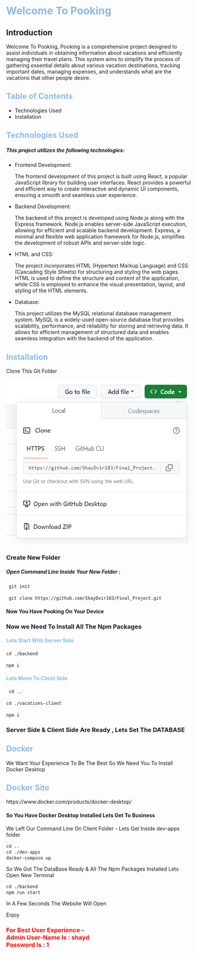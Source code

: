 <h1 style="color: #8abaea;"> Welcome To Pooking</h1>

<h2 > Introduction</h2>
<p>Welcome To Pooking, Pooking is a comprehensive project designed to assist individuals in obtaining information about vacations and efficiently managing their travel plans. This system aims to simplify the process of gathering essential details about various vacation destinations, tracking important dates, managing expenses, and understands what are the vacations that other people desire.</p>
<h2 style="color: #8abaea;">Table of Contents</h2>
<ul>
<li>Technologies Used</li>
<li>Installation</li>
</ul>

<h2 style="color: #8abaea;">Technologies Used</h2>
<h5>This project utilizes the following technologies:</h5>
<ul>
<li>Frontend Development:</li>
<p>The frontend development of this project is built using React, a popular JavaScript library for building user interfaces. React provides a powerful and efficient way to create interactive and dynamic UI components, ensuring a smooth and seamless user experience.</p>
<li>Backend Development:</li>
<p>
The backend of this project is developed using Node.js along with the Express framework. Node.js enables server-side JavaScript execution, allowing for efficient and scalable backend development. Express, a minimal and flexible web application framework for Node.js, simplifies the development of robust APIs and server-side logic.
</p>
<li>HTML and CSS:</li>
<p> The project incorporates HTML (Hypertext Markup Language) and CSS (Cascading Style Sheets) for structuring and styling the web pages. HTML is used to define the structure and content of the application, while CSS is employed to enhance the visual presentation, layout, and styling of the HTML elements.</p>
<li>Database:</li>
<p>This project utilizes the MySQL relational database management system. MySQL is a widely-used open-source database that provides scalability, performance, and reliability for storing and retrieving data. It allows for efficient management of structured data and enables seamless integration with the backend of the application.</p>
</ul>

 <h2 style="color: #8abaea;">Installation</h2>

<span> Clone This Git Folder </span>

<img src="./readmeimages/cloneImage.png"/>

<h3> Create New Folder </h3>

<h5>Open Command Line Inside Your New Folder :</h5>

     git init

     git clone https://github.com/ShayDvir183/Final_Project.git

<h4>Now You Have Pooking On Your Device</h4>

<h3>Now we Need To Install All The Npm Packages</h3>

<h4 style="color:#8abaea"> Lets Start With Server Side</h4>

    cd ./backend

    npm i

<h4 style="color:#8abaea;">Lets Move To Client Side</h4>

     cd ..

    cd ./vacations-client

    npm i

<h3> Server Side & Client Side Are Ready , Lets Set The DATABASE</h3>

<h2 style="color: #8abaea;"> Docker</h2>

<p> We Want Your Experience To Be The Best So We Need You To Install Docker Desktop</p>

<h2 style="color: #8abaea;">Docker Site</h2>  <a>https://www.docker.com/products/docker-desktop/</a>

<h4>So You Have Docker Desktop Installed Lets Get To Business</h4>

 <p>We Left Our Command Line On Client Folder - Lets Get Inside dev-apps folder</p>

    cd ..
    cd ./dev-apps
    docker-compose up

<span> So We Got The DataBase Ready & All The Npm Packages Installed Lets Open New Terminal</span>

    cd ./backend
    npm run start

<p> In A Few Seconds The Website Will Open

Enjoy</p>

<h3 style="color: red;">For Best User Experience -<br/> Admin User-Name Is : shayd<br/> 
Password Is : 1 </h3>

<!-- ADD INSTRUCTIONS FOR STARTING THE PROJECT GOOD JOB MAN YOUR GOING TO BE A FATHER !!!!!!!!! -->
